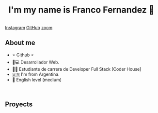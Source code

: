 <div align="center">
<h1 align="center">I'm my name is Franco Fernandez  👋</h1>
</div>
<img srf="https://photos.app.goo.gl/TdQcbUNQfthXXjMdA">

[Instagram](https://www.instagram.com/fraan.fer?igsh=cXZibWt4NDdrdGQ5)
[GitHub](https://github.com/franfernandez98/franfernandez98.git)
[zoom](https://us05web.zoom.us/chat/invite/0cJmr5J5V9yVAjMK)

## About me

- ⭐ Github ⭐ 
- 📲💻 Desarrollador Web.
- 🧑‍🏫 Estudiante de carrera de Developer Full Stack [Coder House]
- 🇦🇷 I'm from Argentina.
- 📒 English level (medium)
<br>

## Proyects 
